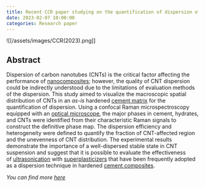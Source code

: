 ```yaml
---
title: Recent CCR paper studying on the quantification of dispersion of carbon nanomaterials in cement matrix using confocal Raman microspectroscopy!
date: 2023-02-07 10:00:00
categories: Research paper
---
```



![[/assets/images/CCR(2023).png]]

## Abstract
Dispersion of carbon nanotubes (CNTs) is the critical factor affecting the performance of [nanocomposites](https://www.sciencedirect.com/topics/engineering/nanocomposites "Learn more about nanocomposites from ScienceDirect's AI-generated Topic Pages"); however, the quality of CNT dispersion could be indirectly understood due to the limitations of evaluation methods of the dispersion. This study aimed to visualize the macroscopic spatial distribution of CNTs in an _as-is_ hardened [cement matrix](https://www.sciencedirect.com/topics/engineering/cement-matrix "Learn more about cement matrix from ScienceDirect's AI-generated Topic Pages") for the quantification of dispersion. Using a confocal Raman microspectroscopy equipped with an [optical microscope](https://www.sciencedirect.com/topics/engineering/optical-microscope "Learn more about optical microscope from ScienceDirect's AI-generated Topic Pages"), the major phases in cement, hydrates, and CNTs were identified from their characteristic Raman signals to construct the definitive phase map. The dispersion efficiency and heterogeneity were defined to quantify the fraction of CNT-affected region and the unevenness of CNT distribution. The experimental results demonstrate the importance of a well-dispersed stable state in CNT suspension and suggest that it is possible to evaluate the effectiveness of [ultrasonication](https://www.sciencedirect.com/topics/engineering/ultrasonication "Learn more about ultrasonication from ScienceDirect's AI-generated Topic Pages") with [superplasticizers](https://www.sciencedirect.com/topics/engineering/superplasticizer "Learn more about superplasticizers from ScienceDirect's AI-generated Topic Pages") that have been frequently adopted as a dispersion technique in hardened [cement composites](https://www.sciencedirect.com/topics/engineering/cement-composite "Learn more about cement composites from ScienceDirect's AI-generated Topic Pages").


*You can find more [here](https://www.sciencedirect.com/science/article/pii/S0008884623000145)*